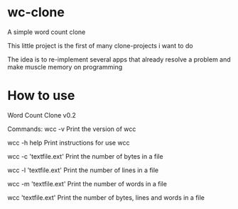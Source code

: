 # wc-clone
 A simple word count clone 

This little project is the first of many clone-projects i want to do

The idea is to re-implement several apps that already resolve a problem and make muscle memory on programming

# How to use

Word Count Clone v0.2

Commands:
wcc -v
    Print the version of wcc

wcc -h help
    Print instructions for use wcc

wcc -c 'textfile.ext'
    Print the number of bytes in a file

wcc -l 'textfile.ext'
    Print the number of lines in a file

wcc -m 'textfile.ext'
    Print the number of words in a file

wcc 'textfile.ext'
    Print the number of bytes, lines and words in a file